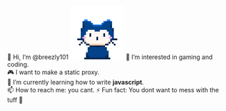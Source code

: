 👋 Hi, I’m @breezly101  <img src="mona-whisper.gif" alt="Mona Whisper" width="124" height="124">
👀 I’m interested in gaming and coding.  
🎮 I want to make a static proxy.  
🌱 I’m currently learning how to write **javascript**.  
📫 How to reach me: you cant.
⚡ Fun fact: You dont want to mess with the tuff 🥀
